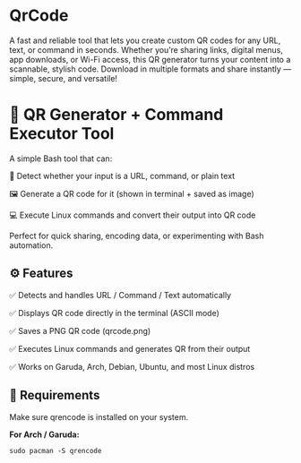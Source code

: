 # QrCode
A fast and reliable tool that lets you create custom QR codes for any URL, text, or command in seconds. Whether you’re sharing links, digital menus, app downloads, or Wi-Fi access, this QR generator turns your content into a scannable, stylish code. Download in multiple formats and share instantly — simple, secure, and versatile!

# 🔳 QR Generator + Command Executor Tool

A simple Bash tool that can:

🧠 Detect whether your input is a URL, command, or plain text

🖼️ Generate a QR code for it (shown in terminal + saved as image)

💻 Execute Linux commands and convert their output into QR code

Perfect for quick sharing, encoding data, or experimenting with Bash automation.

## ⚙️ Features


✅ Detects and handles URL / Command / Text automatically

✅ Displays QR code directly in the terminal (ASCII mode)

✅ Saves a PNG QR code (qrcode.png)

✅ Executes Linux commands and generates QR from their output

✅ Works on Garuda, Arch, Debian, Ubuntu, and most Linux distros

## 🧰 Requirements

Make sure qrencode is installed on your system.

**For Arch / Garuda:**

    sudo pacman -S qrencode

